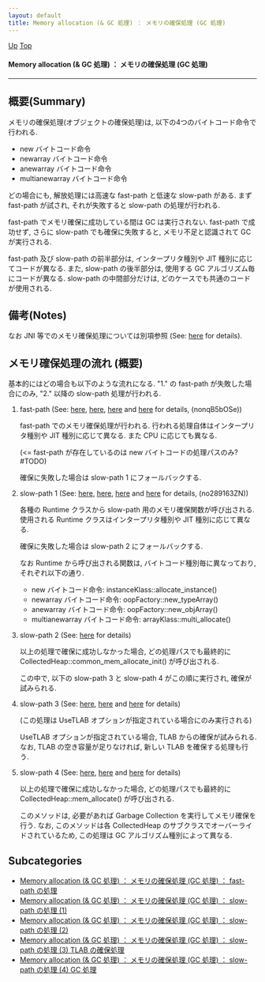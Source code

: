 ```yaml
---
layout: default
title: Memory allocation (& GC 処理) ： メモリの確保処理 (GC 処理)
---
```

[Up](no6897XsM.html) [Top](../index.html)

#### Memory allocation (& GC 処理) ： メモリの確保処理 (GC 処理)

--- 
## 概要(Summary)
メモリの確保処理(オブジェクトの確保処理)は, 以下の4つのバイトコード命令で行われる.

* new バイトコード命令
* newarray バイトコード命令
* anewarray バイトコード命令
* multianewarray バイトコード命令

どの場合にも, 解放処理には高速な fast-path と低速な slow-path がある.
まず fast-path が試され, それが失敗すると slow-path の処理が行われる.

fast-path でメモリ確保に成功している間は GC は実行されない.
fast-path で成功せず, さらに slow-path でも確保に失敗すると, メモリ不足と認識されて GC が実行される.

fast-path 及び slow-path の前半部分は, インタープリタ種別や JIT 種別に応じてコードが異なる.
また, slow-path の後半部分は, 使用する GC アルゴリズム毎にコードが異なる.
slow-path の中間部分だけは, どのケースでも共通のコードが使用される.

## 備考(Notes)
なお JNI 等でのメモリ確保処理については別項参照 (See: [here](no2935TLm.html) for details).

## メモリ確保処理の流れ (概要)
基本的にはどの場合も以下のような流れになる.
"1." の fast-path が失敗した場合にのみ, "2." 以降の slow-path 処理が行われる.

1. fast-path (See: [here](no28916Rgx.html), [here](noOW0jCrcC.html), [here](noty_rtEY4.html) and [here](noBV4U3t_f.html) for details, (nonqB5bOSe))

   fast-path でのメモリ確保処理が行われる.
   行われる処理自体はインタープリタ種別や JIT 種別に応じて異なる. また CPU に応じても異なる.
   
   (<= fast-path が存在しているのは new バイトコードの処理パスのみ? #TODO)

   確保に失敗した場合は slow-path 1 にフォールバックする.

2. slow-path 1 (See: [here](no28916DqA.html), [here](no72DF33Tm.html), [here](no9MhigJVi.html) and [here](no28916qPH.html) for details, (no289163ZN))

   各種の Runtime クラスから slow-path 用のメモリ確保関数が呼び出される.
   使用される Runtime クラスはインタープリタ種別や JIT 種別に応じて異なる.

   確保に失敗した場合は slow-path 2 にフォールバックする.

   なお Runtime から呼び出される関数は, バイトコード種別毎に異なっており, それぞれ以下の通り.
   
     * new バイトコード命令:            instanceKlass::allocate_instance()
     * newarray バイトコード命令:       oopFactory::new_typeArray()
     * anewarray バイトコード命令:      oopFactory::new_objArray()
     * multianewarray バイトコード命令: arrayKlass::multi_allocate()
   
3. slow-path 2 (See: [here](no28916Q0G.html) for details)

   以上の処理で確保に成功しなかった場合,
   どの処理パスでも最終的に
   CollectedHeap::common_mem_allocate_init() が呼び出される.

   この中で, 以下の slow-path 3 と slow-path 4 がこの順に実行され, 確保が試みられる.

4. slow-path 3 (See: [here](no28916rXC.html), [here](no289164hI.html) and [here](no28916FsO.html) for details)

   (この処理は UseTLAB オプションが指定されている場合にのみ実行される)

   UseTLAB オプションが指定されている場合, TLAB からの確保が試みられる.
   なお, TLAB の空き容量が足りなければ, 新しい TLAB を確保する処理も行う.

5. slow-path 4 (See: [here](no3718vrX.html), [here](no28916fAb.html) and [here](no28916sKh.html) for details)

   以上の処理で確保に成功しなかった場合,
   どの処理パスでも最終的に
   CollectedHeap::mem_allocate() が呼び出される.

   このメソッドは, 必要があれば Garbage Collection を実行してメモリ確保を行う. 
   なお, このメソッドは各 CollectedHeap のサブクラスでオーバーライドされているため, この処理は GC アルゴリズム種別によって異なる.
   




## Subcategories
* [Memory allocation (& GC 処理) ： メモリの確保処理 (GC 処理) ： fast-path の処理](no63xkvrjQ.html)
* [Memory allocation (& GC 処理) ： メモリの確保処理 (GC 処理) ： slow-path の処理 (1)](nocFDay137.html)
* [Memory allocation (& GC 処理) ： メモリの確保処理 (GC 処理) ： slow-path の処理 (2)](no28916Q0G.html)
* [Memory allocation (& GC 処理) ： メモリの確保処理 (GC 処理) ： slow-path の処理 (3) TLAB の確保処理](norh3KZi1z.html)
* [Memory allocation (& GC 処理) ： メモリの確保処理 (GC 処理) ： slow-path の処理 (4) GC 処理](noQ2dTyo8F.html)



